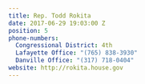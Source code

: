 ```yaml
---
title: Rep. Todd Rokita
date: 2017-06-29 19:03:00 Z
position: 5
phone-numbers:
  Congressional District: 4th
  Lafayette Office: "(765) 838-3930"
  Danville Office: "(317) 718-0404"
website: http://rokita.house.gov
---
```


